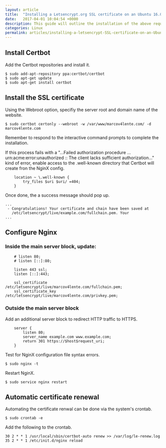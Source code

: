 ```yaml
---
layout: article
title:  "Installing a Letsencrypt.org SSL certificate on an Ubuntu 16.04 server"
date:   2017-04-01 10:04:54 +0000
description: This guide will outline the installation of the above requirements on an Ubuntu 16.04 Linux operating system.
categories: Linux
permalink: articles/installing-a-letsencrypt-SSL-certificate-on-an-Ubuntu-16-04-xenial-server.html
---
```

## Install Certbot
Add the Certbot repositories and install it.
```
$ sudo add-apt-repository ppa:certbot/certbot
$ sudo apt-get update
$ sudo apt-get install certbot
```


## Install the SSL certificate
Using the Webroot option, specifiy the server root and domain name of the website.
```
$ sudo certbot certonly --webroot -w /var/www/marcov4lente.com/ -d marcov4lente.com
```

Remember to respond to the interactive command prompts to complete the installation.

If this process fails with a "...Failed authorization procedure ... urn:acme:error:unauthorized :: The client lacks sufficient authorization..." kind of error, enable access to the .well-known directory that Certbot will create fron the NginX config.

```
    location ~ \.well-known {
        try_files $uri $uri/ =404;
    }
```

Once done, the a success message should pop up.
```
...
 - Congratulations! Your certificate and chain have been saved at
   /etc/letsencrypt/live/example.com/fullchain.pem. Your
...
```


## Configure Nginx
### Inside the main server block, update:
```
    # listen 80;
    # listen [::]:80;

    listen 443 ssl;
    listen [::]:443;

    ssl_certificate /etc/letsencrypt/live/marcov4lente.com/fullchain.pem;
    ssl_certificate_key /etc/letsencrypt/live/marcov4lente.com/privkey.pem;
```


### Outside the main server block
Add an additional server block to redirect HTTP traffic to HTTPS.
```
    server {
        listen 80;
        server_name example.com www.example.com;
        return 301 https://$host$request_uri;
    }
```

Test for NginX configuration file syntax errors.
```
$ sudo nginx -t
```

Restart NginX.
```
$ sudo service nginx restart
```

## Automatic certificate renewal
Automating the certificate renwal can be done via the system's crontab.
```
$ sudo crontab -e
```

Add the following to the crontab.
```
30 2 * * 1 /usr/local/sbin/certbot-auto renew >> /var/log/le-renew.log
35 2 * * 1 /etc/init.d/nginx reload
```



